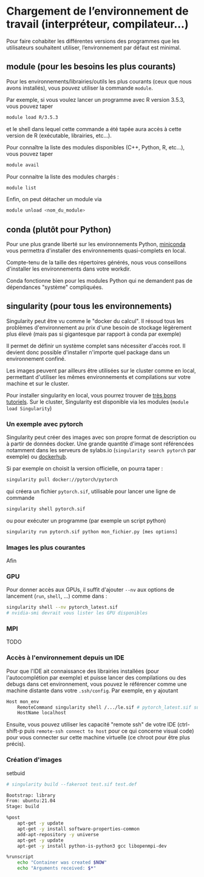 # Chargement de l’environnement de travail (interpréteur, compilateur...)

Pour faire cohabiter les différentes versions des programmes que les utilisateurs souhaitent utiliser, l’environnement par défaut est minimal.

## module (pour les besoins les plus courants)

Pour les environnements/librairies/outils les plus courants (ceux que nous avons installés), vous pouvez utiliser la commande `module`.

Par exemple, si vous voulez lancer un programme avec R version 3.5.3, vous pouvez taper

```bash
module load R/3.5.3
```

et le shell dans lequel cette commande a été tapée aura accès à cette version de R (exécutable, librairies, etc...).

Pour connaître la liste des modules disponibles (C++, Python, R, etc...), vous pouvez taper

```bash
module avail
```

Pour connaitre la liste des modules chargés :

```bash
module list 
```

Enfin, on peut détacher un module via

```bash
module unload <nom_du_module> 
```

## conda (plutôt pour Python)

Pour une plus grande liberté sur les environnements Python, [miniconda](https://docs.conda.io/en/latest/miniconda.html) vous permettra d'installer des environnements quasi-complets en local.

Compte-tenu de la taille des répertoires générés, nous vous conseillons d'installer les environnements dans votre workdir.

Conda fonctionne bien pour les modules Python qui ne demandent pas de dépendances "système" compliquées.

## singularity (pour tous les environnements)

Singularity peut être vu comme le "docker du calcul". Il résoud tous les problèmes d'environnement au prix d'une besoin de stockage légèrement plus élevé (mais pas si gigantesque par rapport à conda par exemple)

Il permet de définir un système complet sans nécessiter d'accès root. Il devient donc possible d'installer n'importe quel package dans un environnement confiné.

Les images peuvent par ailleurs être utilisées sur le cluster comme en local, permettant d'utiliser les mêmes environnements et compilations sur votre machine et sur le cluster.

Pour installer singularity en local, vous pourrez trouver de [très bons tutoriels](https://sylabs.io/guides/3.0/user-guide/installation.html). Sur le cluster, Singularity est disponible via les modules (`module load Singularity`)

### Un exemple avec pytorch

Singularity peut créer des images avec son propre format de description ou à partir de données docker. Une grande quantité d'image sont référencées notamment dans les serveurs de sylabs.io (`singularity search pytorch` par exemple) ou [dockerhub](https://hub.docker.com/).

Si par exemple on choisit la version officielle, on pourra taper :

```bash
singularity pull docker://pytorch/pytorch
```

qui créera un fichier `pytorch.sif`, utilisable pour lancer une ligne de commande

```bash
singularity shell pytorch.sif
```

ou pour exécuter un programme (par exemple un script python)

```bash
singularity run pytorch.sif python mon_fichier.py [mes options]
```

### Images les plus courantes

Afin 


### GPU

Pour donner accès aux GPUs, il suffit d'ajouter `--nv` aux options de lancement (`run`, `shell`, ...) comme dans :

```bash
singularity shell --nv pytorch_latest.sif
# nvidia-smi devrait vous lister les GPU disponibles
```

### MPI

TODO

### Accès à l'environnement depuis un IDE

Pour que l'IDE ait connaissance des librairies installées (pour l'autocomplétion par exemple) et puisse lancer des compilations ou des debugs dans cet environnement, vous pouvez le référencer comme une machine distante dans votre `.ssh/config`. Par exemple, en y ajoutant 

```bash
Host mon_env
    RemoteCommand singularity shell /.../le.sif # pytorch_latest.sif sur l'exemple précédant
    HostName localhost
```

Ensuite, vous pouvez utiliser les capacité "remote ssh" de votre IDE (ctrl-shift-p puis `remote-ssh connect to host` pour ce qui concerne visual code) pour vous connecter sur cette machine virtuelle (ce chroot pour être plus précis).



### Création d'images

setbuid

```bash
# singularity build --fakeroot test.sif test.def

Bootstrap: library
From: ubuntu:21.04
Stage: build

%post
    apt-get -y update 
    apt-get -y install software-properties-common 
    add-apt-repository -y universe 
    apt-get -y update 
    apt-get -y install python-is-python3 gcc libopenmpi-dev

%runscript
    echo "Container was created $NOW"
    echo "Arguments received: $*"
```
